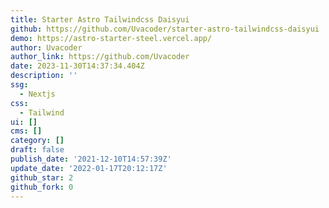 ```yaml
---
title: Starter Astro Tailwindcss Daisyui
github: https://github.com/Uvacoder/starter-astro-tailwindcss-daisyui
demo: https://astro-starter-steel.vercel.app/
author: Uvacoder
author_link: https://github.com/Uvacoder
date: 2023-11-30T14:37:34.404Z
description: ''
ssg:
  - Nextjs
css:
  - Tailwind
ui: []
cms: []
category: []
draft: false
publish_date: '2021-12-10T14:57:39Z'
update_date: '2022-01-17T20:12:17Z'
github_star: 2
github_fork: 0
---
```

